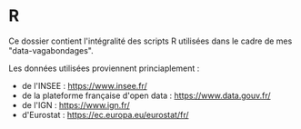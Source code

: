 # R

Ce dossier contient l'intégralité des scripts R utilisées dans le cadre de mes "data-vagabondages". 

Les données utilisées proviennent princiaplement : 
- de l'INSEE : https://www.insee.fr/
- de la plateforme française d'open data : https://www.data.gouv.fr/
- de l'IGN : https://www.ign.fr/
- d'Eurostat : https://ec.europa.eu/eurostat/fr/
